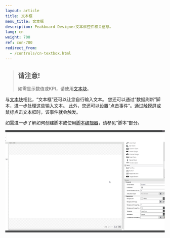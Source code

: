 ```yaml
---
layout: article
title: 文本框
menu_title: 文本框
description: Peakboard Designer文本框控件相关信息。
lang: cn
weight: 700
ref: con-700
redirect_from:
  - /controls/cn-textbox.html
---
```


> ## 请注意!
>
>如需显示数值或KPI，请使用[文本块](/controls/en-text-block.html)。

与[文本块](/controls/en-text-block.html)相比，“文本框”还可以让您自行输入文本。
您还可以通过“数据刷新”脚本，进一步处理这些输入文本。
此外，您还可以设置“点击事件”。通过触摸屏或鼠标点击文本框时，该事件就会触发。 

如需进一步了解如何创建脚本或使用[脚本编辑器](/scripting/en-script-editor.html)，请参见“脚本”部分。

![image_1](/assets/images/Controls/Text-Box/textbox01.gif)
